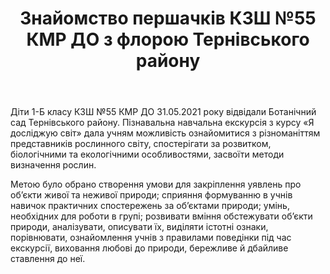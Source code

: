 ﻿---
title: Знайомство першачків КЗШ №55 КМР ДО з флорою Тернівського району
---

Діти 1-Б класу КЗШ №55 КМР ДО 31.05.2021 року відвідали Ботанічний сад Тернівського району. Пізнавальна навчальна екскурсія з курсу «Я досліджую світ» дала учням можливість ознайомитися з різноманіттям представників рослинного світу, спостерігати за розвитком, біологічними та екологічними особливостями, засвоїти методи визначення рослин.

Метою було обрано створення умови для закріплення уявлень про об’єкти живої та неживої природи; сприяння формуванню в учнів навичок практичних спостережень за об’єктами природи; умінь, необхідних для роботи в групі; розвивати вміння обстежувати об’єкти природи, аналізувати, описувати їх, виділяти істотні ознаки, порівнювати, ознайомлення учнів з правилами поведінки під час екскурсії, виховання любові до природи, бережливе й дбайливе ставлення до неї.

<slideshow></slideshow>